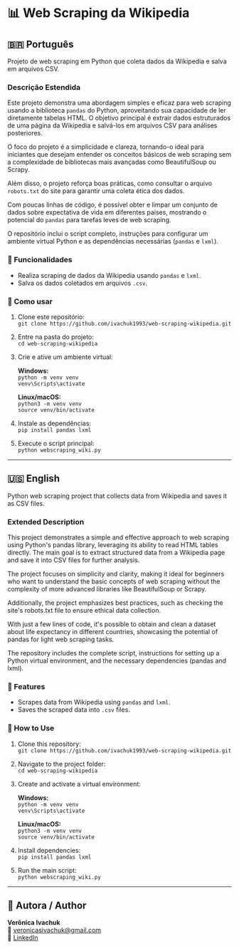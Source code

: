 # 📊 Web Scraping da Wikipedia

## 🇧🇷 Português

Projeto de web scraping em Python que coleta dados da Wikipedia e salva em arquivos CSV.

### Descrição Estendida

Este projeto demonstra uma abordagem simples e eficaz para web scraping usando a biblioteca `pandas` do Python, aproveitando sua capacidade de ler diretamente tabelas HTML. O objetivo principal é extrair dados estruturados de uma página da Wikipedia e salvá-los em arquivos CSV para análises posteriores.

O foco do projeto é a simplicidade e clareza, tornando-o ideal para iniciantes que desejam entender os conceitos básicos de web scraping sem a complexidade de bibliotecas mais avançadas como BeautifulSoup ou Scrapy.

Além disso, o projeto reforça boas práticas, como consultar o arquivo `robots.txt` do site para garantir uma coleta ética dos dados.

Com poucas linhas de código, é possível obter e limpar um conjunto de dados sobre expectativa de vida em diferentes países, mostrando o potencial do `pandas` para tarefas leves de web scraping.

O repositório inclui o script completo, instruções para configurar um ambiente virtual Python e as dependências necessárias (`pandas` e `lxml`).


### 🔧 Funcionalidades
- Realiza scraping de dados da Wikipedia usando `pandas` e `lxml`.
- Salva os dados coletados em arquivos `.csv`.

### 🚀 Como usar
1. Clone este repositório:  
   `git clone https://github.com/ivachuk1993/web-scraping-wikipedia.git`

2. Entre na pasta do projeto:  
   `cd web-scraping-wikipedia`

3. Crie e ative um ambiente virtual:

   **Windows:**  
   `python -m venv venv`  
   `venv\Scripts\activate`

   **Linux/macOS:**  
   `python3 -m venv venv`  
   `source venv/bin/activate`

4. Instale as dependências:  
   `pip install pandas lxml`

5. Execute o script principal:  
   `python webscraping_wiki.py`

---

## 🇺🇸 English

Python web scraping project that collects data from Wikipedia and saves it as CSV files.

### Extended Description
This project demonstrates a simple and effective approach to web scraping using Python's pandas library, leveraging its ability to read HTML tables directly. The main goal is to extract structured data from a Wikipedia page and save it into CSV files for further analysis.

The project focuses on simplicity and clarity, making it ideal for beginners who want to understand the basic concepts of web scraping without the complexity of more advanced libraries like BeautifulSoup or Scrapy.

Additionally, the project emphasizes best practices, such as checking the site's robots.txt file to ensure ethical data collection.

With just a few lines of code, it's possible to obtain and clean a dataset about life expectancy in different countries, showcasing the potential of pandas for light web scraping tasks.

The repository includes the complete script, instructions for setting up a Python virtual environment, and the necessary dependencies (pandas and lxml).

### 🔧 Features
- Scrapes data from Wikipedia using `pandas` and `lxml`.
- Saves the scraped data into `.csv` files.

### 🚀 How to Use
1. Clone this repository:  
   `git clone https://github.com/ivachuk1993/web-scraping-wikipedia.git`

2. Navigate to the project folder:  
   `cd web-scraping-wikipedia`

3. Create and activate a virtual environment:

   **Windows:**  
   `python -m venv venv`  
   `venv\Scripts\activate`

   **Linux/macOS:**  
   `python3 -m venv venv`  
   `source venv/bin/activate`

4. Install dependencies:  
   `pip install pandas lxml`

5. Run the main script:  
   `python webscraping_wiki.py`

---

## 👤 Autora / Author

**Verônica Ivachuk**  
📧 veronicasivachuk@gmail.com  
🔗 [LinkedIn](https://www.linkedin.com/in/veronica-ivachuk/)
